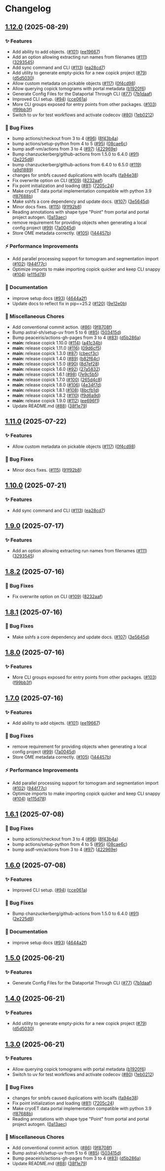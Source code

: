 # Changelog

## [1.12.0](https://github.com/daniel-ji/copick/compare/copick-v1.11.0...copick-v1.12.0) (2025-08-29)


### ✨ Features

* Add ability to add objects. ([#101](https://github.com/daniel-ji/copick/issues/101)) ([ee19667](https://github.com/daniel-ji/copick/commit/ee196679fc9a198e166a5e8a9baf64882e216a5f))
* Add an option allowing extracting run names from filenames ([#111](https://github.com/daniel-ji/copick/issues/111)) ([3293545](https://github.com/daniel-ji/copick/commit/32935452b46f28cc4f046866d84c5810f359b87b))
* Add sync command and CLI ([#113](https://github.com/daniel-ji/copick/issues/113)) ([ea28cd7](https://github.com/daniel-ji/copick/commit/ea28cd7481d526da8686498c81424009b6cfbc82))
* Add utility to generate empty-picks for a new copick project ([#79](https://github.com/daniel-ji/copick/issues/79)) ([d5d5030](https://github.com/daniel-ji/copick/commit/d5d50307b82bf230b9dfbe81a09b7c9416b63a79))
* Allow custom metadata on pickable objects ([#117](https://github.com/daniel-ji/copick/issues/117)) ([0f4cd98](https://github.com/daniel-ji/copick/commit/0f4cd9871d3c68db6858601451d595059cd6dc14))
* Allow querying copick tomograms with portal metadata ([b1920f6](https://github.com/daniel-ji/copick/commit/b1920f60e93e542be75d07ec43fbed2c09e71983))
* Generate Config Files for the Dataportal Through CLI ([#77](https://github.com/daniel-ji/copick/issues/77)) ([7b1daaf](https://github.com/daniel-ji/copick/commit/7b1daafc10c8a39e839e577786cf5619902d9246))
* Improved CLI setup. ([#94](https://github.com/daniel-ji/copick/issues/94)) ([cce061a](https://github.com/daniel-ji/copick/commit/cce061af908a03fe3e76fd9ee817afc63ade9289))
* More CLI groups exposed for entry points from other packages. ([#103](https://github.com/daniel-ji/copick/issues/103)) ([f99bb3f](https://github.com/daniel-ji/copick/commit/f99bb3f3fa97b8f3b30d4fa54f58bc29f9cd5d64))
* Switch to uv for test workflows and activate codecov ([#80](https://github.com/daniel-ji/copick/issues/80)) ([1eb0212](https://github.com/daniel-ji/copick/commit/1eb02128b153b154cfbab18c11537333544dd208))


### 🐞 Bug Fixes

* bump actions/checkout from 3 to 4 ([#96](https://github.com/daniel-ji/copick/issues/96)) ([8f43b4a](https://github.com/daniel-ji/copick/commit/8f43b4a29841637d4be4f8be9a435b8d9418cd67))
* bump actions/setup-python from 4 to 5 ([#95](https://github.com/daniel-ji/copick/issues/95)) ([08cae6c](https://github.com/daniel-ji/copick/commit/08cae6c06cd7f73dc012ec3e32670507916526da))
* bump asdf-vm/actions from 3 to 4 ([#97](https://github.com/daniel-ji/copick/issues/97)) ([422969e](https://github.com/daniel-ji/copick/commit/422969eb4427145cc11a140450cb58699f0df29c))
* Bump chanzuckerberg/github-actions from 1.5.0 to 6.4.0 ([#91](https://github.com/daniel-ji/copick/issues/91)) ([2e225d9](https://github.com/daniel-ji/copick/commit/2e225d9bee80d045d38751e69e4a323e020af899))
* bump chanzuckerberg/github-actions from 6.4.0 to 6.5.0 ([#119](https://github.com/daniel-ji/copick/issues/119)) ([a9d1889](https://github.com/daniel-ji/copick/commit/a9d18890d969835548c9a8269d9f215fbe702348))
* changes for smbfs caused duplications with localfs ([fa94e38](https://github.com/daniel-ji/copick/commit/fa94e38aefedce1d96bf5e5c294639cadc03ea7a))
* Fix overwrite option on CLI ([#109](https://github.com/daniel-ji/copick/issues/109)) ([8232aaf](https://github.com/daniel-ji/copick/commit/8232aaf983ad32a0c0c6198cd121e7cd313febb3))
* Fix point initialization and loading ([#81](https://github.com/daniel-ji/copick/issues/81)) ([7205c24](https://github.com/daniel-ji/copick/commit/7205c24516b7699f84a5a96e3e55050a6adf50d6))
* Make cryoET data portal implementation compatible with python 3.9 ([f87688b](https://github.com/daniel-ji/copick/commit/f87688b07c92504040d92b997fdaa65dd054676a))
* Make sshfs a core dependency and update docs. ([#107](https://github.com/daniel-ji/copick/issues/107)) ([3e5645d](https://github.com/daniel-ji/copick/commit/3e5645d35b1db732d1f39e2d1177de674c772be3))
* Minor docs fixes. ([#115](https://github.com/daniel-ji/copick/issues/115)) ([91f92b8](https://github.com/daniel-ji/copick/commit/91f92b83cf36112ef31b335b37b2eea783659abe))
* Reading annotations with shape type "Point" from portal and portal project autogen. ([0a13aec](https://github.com/daniel-ji/copick/commit/0a13aeccb2ea5fef827efb5fbb2395eb43e4dfff))
* remove requirement for providing objects when generating a local config project ([#99](https://github.com/daniel-ji/copick/issues/99)) ([7a0045d](https://github.com/daniel-ji/copick/commit/7a0045d61a42d59e8f6502b4c76f360c7f313bf6))
* Store OME metadata correctly. ([#105](https://github.com/daniel-ji/copick/issues/105)) ([144457b](https://github.com/daniel-ji/copick/commit/144457bc2041e17b24a48b5bae42ac7e6ae3a190))


### ⚡️ Performance Improvements

* Add parallel processing support for tomogram and segmentation import ([#102](https://github.com/daniel-ji/copick/issues/102)) ([944f77c](https://github.com/daniel-ji/copick/commit/944f77c359b47c273e3dc59a5376f353b9997ebe))
* Optimize imports to make importing copick quicker and keep CLI snappy ([#104](https://github.com/daniel-ji/copick/issues/104)) ([e115d78](https://github.com/daniel-ji/copick/commit/e115d781992bd65a3dc06640d17317c2b0d1eeb9))


### 📝 Documentation

* improve setup docs  ([#93](https://github.com/daniel-ji/copick/issues/93)) ([4644a2f](https://github.com/daniel-ji/copick/commit/4644a2f3cdb9f29b2adbef3ee2afee66f4f99c6c))
* Update docs to reflect fix in pip==25.2 ([#120](https://github.com/daniel-ji/copick/issues/120)) ([9e12e0b](https://github.com/daniel-ji/copick/commit/9e12e0b8900d32815571b370f2713b82065dc764))


### 🧹 Miscellaneous Chores

* Add conventional commit action. ([#86](https://github.com/daniel-ji/copick/issues/86)) ([9f8708f](https://github.com/daniel-ji/copick/commit/9f8708f4a7f0ad8b83828b3162bbb24bc40f6293))
* Bump astral-sh/setup-uv from 5 to 6 ([#85](https://github.com/daniel-ji/copick/issues/85)) ([503415d](https://github.com/daniel-ji/copick/commit/503415d344571ba6e3b022736f6edccb7c58c193))
* Bump peaceiris/actions-gh-pages from 3 to 4 ([#83](https://github.com/daniel-ji/copick/issues/83)) ([d5b286a](https://github.com/daniel-ji/copick/commit/d5b286ac7061d11ca212bc57efdbbb6338e35d78))
* **main:** release copick 1.10.0 ([#114](https://github.com/daniel-ji/copick/issues/114)) ([a41c34b](https://github.com/daniel-ji/copick/commit/a41c34b7c55abeedae3a25f15a73c1388795123e))
* **main:** release copick 1.11.0 ([#116](https://github.com/daniel-ji/copick/issues/116)) ([09d6cf5](https://github.com/daniel-ji/copick/commit/09d6cf5ed06794fc8ba2b385380398a8886d77ef))
* **main:** release copick 1.3.0 ([#87](https://github.com/daniel-ji/copick/issues/87)) ([cbecf3c](https://github.com/daniel-ji/copick/commit/cbecf3c33a53d4d6fbf8a39d04fb31c4fb41adc3))
* **main:** release copick 1.4.0 ([#89](https://github.com/daniel-ji/copick/issues/89)) ([b82f64c](https://github.com/daniel-ji/copick/commit/b82f64cc90c2bc1ea725cf5e8ac15d9eede6633f))
* **main:** release copick 1.5.0 ([#90](https://github.com/daniel-ji/copick/issues/90)) ([8d7ef28](https://github.com/daniel-ji/copick/commit/8d7ef284ca1f3754ad5b7832ed6018a822451f66))
* **main:** release copick 1.6.0 ([#92](https://github.com/daniel-ji/copick/issues/92)) ([27a5832](https://github.com/daniel-ji/copick/commit/27a58320cc5b8b032d1979ead90ae025cd94f137))
* **main:** release copick 1.6.1 ([#98](https://github.com/daniel-ji/copick/issues/98)) ([7e9c5b5](https://github.com/daniel-ji/copick/commit/7e9c5b5aad43ce31bd94565f6e4a4980ed9c7320))
* **main:** release copick 1.7.0 ([#100](https://github.com/daniel-ji/copick/issues/100)) ([265d4c8](https://github.com/daniel-ji/copick/commit/265d4c87582ab12cb2621d5f414e981234d74348))
* **main:** release copick 1.8.0 ([#106](https://github.com/daniel-ji/copick/issues/106)) ([4e34f7d](https://github.com/daniel-ji/copick/commit/4e34f7da4e277b68d0e1ec2162975d7990330f16))
* **main:** release copick 1.8.1 ([#108](https://github.com/daniel-ji/copick/issues/108)) ([8bcfb1d](https://github.com/daniel-ji/copick/commit/8bcfb1d57edfae030b860226f25c35b1b8100bef))
* **main:** release copick 1.8.2 ([#110](https://github.com/daniel-ji/copick/issues/110)) ([f9d6a9d](https://github.com/daniel-ji/copick/commit/f9d6a9d39331c08b99397fdb58e43017da457fd8))
* **main:** release copick 1.9.0 ([#112](https://github.com/daniel-ji/copick/issues/112)) ([ee696f1](https://github.com/daniel-ji/copick/commit/ee696f19795d963d873cd7fde47fa85563de1f67))
* Update README.md ([#88](https://github.com/daniel-ji/copick/issues/88)) ([38f1e79](https://github.com/daniel-ji/copick/commit/38f1e7971cafd864c85f198d3a9ad8c7d6492e29))

## [1.11.0](https://github.com/copick/copick/compare/copick-v1.10.0...copick-v1.11.0) (2025-07-22)


### ✨ Features

* Allow custom metadata on pickable objects ([#117](https://github.com/copick/copick/issues/117)) ([0f4cd98](https://github.com/copick/copick/commit/0f4cd9871d3c68db6858601451d595059cd6dc14))


### 🐞 Bug Fixes

* Minor docs fixes. ([#115](https://github.com/copick/copick/issues/115)) ([91f92b8](https://github.com/copick/copick/commit/91f92b83cf36112ef31b335b37b2eea783659abe))

## [1.10.0](https://github.com/copick/copick/compare/copick-v1.9.0...copick-v1.10.0) (2025-07-21)


### ✨ Features

* Add sync command and CLI ([#113](https://github.com/copick/copick/issues/113)) ([ea28cd7](https://github.com/copick/copick/commit/ea28cd7481d526da8686498c81424009b6cfbc82))

## [1.9.0](https://github.com/copick/copick/compare/copick-v1.8.2...copick-v1.9.0) (2025-07-17)


### ✨ Features

* Add an option allowing extracting run names from filenames ([#111](https://github.com/copick/copick/issues/111)) ([3293545](https://github.com/copick/copick/commit/32935452b46f28cc4f046866d84c5810f359b87b))

## [1.8.2](https://github.com/copick/copick/compare/copick-v1.8.1...copick-v1.8.2) (2025-07-16)


### 🐞 Bug Fixes

* Fix overwrite option on CLI ([#109](https://github.com/copick/copick/issues/109)) ([8232aaf](https://github.com/copick/copick/commit/8232aaf983ad32a0c0c6198cd121e7cd313febb3))

## [1.8.1](https://github.com/copick/copick/compare/copick-v1.8.0...copick-v1.8.1) (2025-07-16)


### 🐞 Bug Fixes

* Make sshfs a core dependency and update docs. ([#107](https://github.com/copick/copick/issues/107)) ([3e5645d](https://github.com/copick/copick/commit/3e5645d35b1db732d1f39e2d1177de674c772be3))

## [1.8.0](https://github.com/copick/copick/compare/copick-v1.7.0...copick-v1.8.0) (2025-07-16)


### ✨ Features

* More CLI groups exposed for entry points from other packages. ([#103](https://github.com/copick/copick/issues/103)) ([f99bb3f](https://github.com/copick/copick/commit/f99bb3f3fa97b8f3b30d4fa54f58bc29f9cd5d64))

## [1.7.0](https://github.com/copick/copick/compare/copick-v1.6.1...copick-v1.7.0) (2025-07-16)


### ✨ Features

* Add ability to add objects. ([#101](https://github.com/copick/copick/issues/101)) ([ee19667](https://github.com/copick/copick/commit/ee196679fc9a198e166a5e8a9baf64882e216a5f))


### 🐞 Bug Fixes

* remove requirement for providing objects when generating a local config project ([#99](https://github.com/copick/copick/issues/99)) ([7a0045d](https://github.com/copick/copick/commit/7a0045d61a42d59e8f6502b4c76f360c7f313bf6))
* Store OME metadata correctly. ([#105](https://github.com/copick/copick/issues/105)) ([144457b](https://github.com/copick/copick/commit/144457bc2041e17b24a48b5bae42ac7e6ae3a190))


### ⚡️ Performance Improvements

* Add parallel processing support for tomogram and segmentation import ([#102](https://github.com/copick/copick/issues/102)) ([944f77c](https://github.com/copick/copick/commit/944f77c359b47c273e3dc59a5376f353b9997ebe))
* Optimize imports to make importing copick quicker and keep CLI snappy ([#104](https://github.com/copick/copick/issues/104)) ([e115d78](https://github.com/copick/copick/commit/e115d781992bd65a3dc06640d17317c2b0d1eeb9))

## [1.6.1](https://github.com/copick/copick/compare/copick-v1.6.0...copick-v1.6.1) (2025-07-08)


### 🐞 Bug Fixes

* bump actions/checkout from 3 to 4 ([#96](https://github.com/copick/copick/issues/96)) ([8f43b4a](https://github.com/copick/copick/commit/8f43b4a29841637d4be4f8be9a435b8d9418cd67))
* bump actions/setup-python from 4 to 5 ([#95](https://github.com/copick/copick/issues/95)) ([08cae6c](https://github.com/copick/copick/commit/08cae6c06cd7f73dc012ec3e32670507916526da))
* bump asdf-vm/actions from 3 to 4 ([#97](https://github.com/copick/copick/issues/97)) ([422969e](https://github.com/copick/copick/commit/422969eb4427145cc11a140450cb58699f0df29c))

## [1.6.0](https://github.com/copick/copick/compare/copick-v1.5.0...copick-v1.6.0) (2025-07-08)


### ✨ Features

* Improved CLI setup. ([#94](https://github.com/copick/copick/issues/94)) ([cce061a](https://github.com/copick/copick/commit/cce061af908a03fe3e76fd9ee817afc63ade9289))


### 🐞 Bug Fixes

* Bump chanzuckerberg/github-actions from 1.5.0 to 6.4.0 ([#91](https://github.com/copick/copick/issues/91)) ([2e225d9](https://github.com/copick/copick/commit/2e225d9bee80d045d38751e69e4a323e020af899))


### 📝 Documentation

* improve setup docs  ([#93](https://github.com/copick/copick/issues/93)) ([4644a2f](https://github.com/copick/copick/commit/4644a2f3cdb9f29b2adbef3ee2afee66f4f99c6c))

## [1.5.0](https://github.com/copick/copick/compare/copick-v1.4.0...copick-v1.5.0) (2025-06-21)


### ✨ Features

* Generate Config Files for the Dataportal Through CLI ([#77](https://github.com/copick/copick/issues/77)) ([7b1daaf](https://github.com/copick/copick/commit/7b1daafc10c8a39e839e577786cf5619902d9246))

## [1.4.0](https://github.com/copick/copick/compare/copick-v1.3.0...copick-v1.4.0) (2025-06-21)


### ✨ Features

* Add utility to generate empty-picks for a new copick project ([#79](https://github.com/copick/copick/issues/79)) ([d5d5030](https://github.com/copick/copick/commit/d5d50307b82bf230b9dfbe81a09b7c9416b63a79))

## [1.3.0](https://github.com/copick/copick/compare/copick-v1.2.0...copick-v1.3.0) (2025-06-21)


### ✨ Features

* Allow querying copick tomograms with portal metadata ([b1920f6](https://github.com/copick/copick/commit/b1920f60e93e542be75d07ec43fbed2c09e71983))
* Switch to uv for test workflows and activate codecov ([#80](https://github.com/copick/copick/issues/80)) ([1eb0212](https://github.com/copick/copick/commit/1eb02128b153b154cfbab18c11537333544dd208))


### 🐞 Bug Fixes

* changes for smbfs caused duplications with localfs ([fa94e38](https://github.com/copick/copick/commit/fa94e38aefedce1d96bf5e5c294639cadc03ea7a))
* Fix point initialization and loading ([#81](https://github.com/copick/copick/issues/81)) ([7205c24](https://github.com/copick/copick/commit/7205c24516b7699f84a5a96e3e55050a6adf50d6))
* Make cryoET data portal implementation compatible with python 3.9 ([f87688b](https://github.com/copick/copick/commit/f87688b07c92504040d92b997fdaa65dd054676a))
* Reading annotations with shape type "Point" from portal and portal project autogen. ([0a13aec](https://github.com/copick/copick/commit/0a13aeccb2ea5fef827efb5fbb2395eb43e4dfff))


### 🧹 Miscellaneous Chores

* Add conventional commit action. ([#86](https://github.com/copick/copick/issues/86)) ([9f8708f](https://github.com/copick/copick/commit/9f8708f4a7f0ad8b83828b3162bbb24bc40f6293))
* Bump astral-sh/setup-uv from 5 to 6 ([#85](https://github.com/copick/copick/issues/85)) ([503415d](https://github.com/copick/copick/commit/503415d344571ba6e3b022736f6edccb7c58c193))
* Bump peaceiris/actions-gh-pages from 3 to 4 ([#83](https://github.com/copick/copick/issues/83)) ([d5b286a](https://github.com/copick/copick/commit/d5b286ac7061d11ca212bc57efdbbb6338e35d78))
* Update README.md ([#88](https://github.com/copick/copick/issues/88)) ([38f1e79](https://github.com/copick/copick/commit/38f1e7971cafd864c85f198d3a9ad8c7d6492e29))
